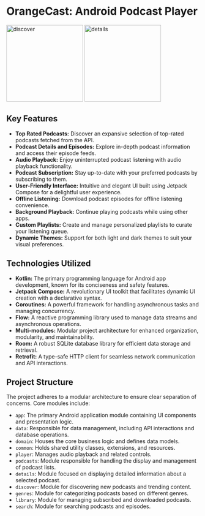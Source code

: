 # OrangeCast: Android Podcast Player

<img src="https://github.com/tech1ee/OrangeCast/assets/32034127/843b248f-5c62-4ea9-9e1a-cbbb08794268" alt="discover" width="200"/>
<img src="https://github.com/tech1ee/OrangeCast/assets/32034127/a45cf352-1a35-4e29-a2c5-e4f1a4d8b555" alt="details" width="200"/>

## Key Features

- **Top Rated Podcasts:** Discover an expansive selection of top-rated podcasts fetched from the API.
- **Podcast Details and Episodes:** Explore in-depth podcast information and access their episode feeds.
- **Audio Playback:** Enjoy uninterrupted podcast listening with audio playback functionality.
- **Podcast Subscription:** Stay up-to-date with your preferred podcasts by subscribing to them.
- **User-Friendly Interface:** Intuitive and elegant UI built using Jetpack Compose for a delightful user experience.
- **Offline Listening:** Download podcast episodes for offline listening convenience.
- **Background Playback:** Continue playing podcasts while using other apps.
- **Custom Playlists:** Create and manage personalized playlists to curate your listening queue.
- **Dynamic Themes:** Support for both light and dark themes to suit your visual preferences.

## Technologies Utilized

- **Kotlin:** The primary programming language for Android app development, known for its conciseness and safety features.
- **Jetpack Compose:** A revolutionary UI toolkit that facilitates dynamic UI creation with a declarative syntax.
- **Coroutines:** A powerful framework for handling asynchronous tasks and managing concurrency.
- **Flow:** A reactive programming library used to manage data streams and asynchronous operations.
- **Multi-modules:** Modular project architecture for enhanced organization, modularity, and maintainability.
- **Room:** A robust SQLite database library for efficient data storage and retrieval.
- **Retrofit:** A type-safe HTTP client for seamless network communication and API interactions.

## Project Structure

The project adheres to a modular architecture to ensure clear separation of concerns. Core modules include:

- `app`: The primary Android application module containing UI components and presentation logic.
- `data`: Responsible for data management, including API interactions and database operations.
- `domain`: Houses the core business logic and defines data models.
- `common`: Holds shared utility classes, extensions, and resources.
- `player`: Manages audio playback and related controls.
- `podcasts`: Module responsible for handling the display and management of podcast lists.
- `details`: Module focused on displaying detailed information about a selected podcast.
- `discover`: Module for discovering new podcasts and trending content.
- `genres`: Module for categorizing podcasts based on different genres.
- `library`: Module for managing subscribed and downloaded podcasts.
- `search`: Module for searching podcasts and episodes.
